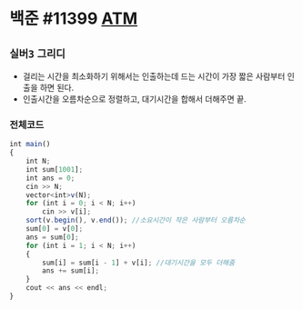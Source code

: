 # 백준 #11399 [ATM](https://www.acmicpc.net/problem/11399)
`실버3` `그리디`
---
- 걸리는 시간을 최소화하기 위해서는 인출하는데 드는 시간이 가장 짧은 사람부터 인출을 하면 된다.
- 인출시간을 오름차순으로 정렬하고, 대기시간을 합해서 더해주면 끝.

### 전체코드
```jsx
int main()
{
	int N;
	int sum[1001];
	int ans = 0;
	cin >> N;
	vector<int>v(N);
	for (int i = 0; i < N; i++)
		cin >> v[i];
	sort(v.begin(), v.end()); //소요시간이 작은 사람부터 오름차순
	sum[0] = v[0];
	ans = sum[0];
	for (int i = 1; i < N; i++)
	{
		sum[i] = sum[i - 1] + v[i]; //대기시간을 모두 더해줌
		ans += sum[i];
	}
	cout << ans << endl;
}
```
